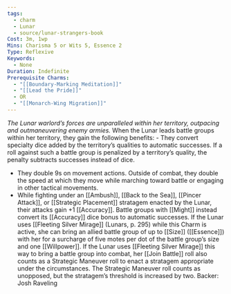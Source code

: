 ```yaml
---
tags:
  - charm
  - Lunar
  - source/lunar-strangers-book
Cost: 3m, 1wp
Mins: Charisma 5 or Wits 5, Essence 2
Type: Reflexive
Keywords:
  - None
Duration: Indefinite
Prerequisite Charms:
  - "[[Boundary-Marking Meditation]]"
  - "[[Lead the Pride]]"
  - OR
  - "[[Monarch-Wing Migration]]"
---
```

*The Lunar warlord’s forces are unparalleled within her territory, outpacing and outmaneuvering enemy armies.*
When the Lunar leads battle groups within her territory, they gain the following benefits:  - They convert specialty dice added by the territory’s qualities to automatic successes. If a roll against such a battle group is penalized by a territory’s quality, the penalty subtracts successes instead of dice.
 - They double 9s on movement actions. Outside of combat, they double the speed at which they move while marching toward battle or engaging in other tactical movements.
 - While fighting under an [[Ambush]], [[Back to the Sea]], [[Pincer Attack]], or [[Strategic Placement]] stratagem enacted by the Lunar, their attacks gain +1 [[Accuracy]].
Battle groups with [[Might]] instead convert its [[Accuracy]] dice bonus to automatic successes.
If the Lunar uses [[Fleeting Silver Mirage]] (Lunars, p. 295) while this Charm is active, she can bring an allied battle group of up to [[Size]] ([[Essence]]) with her for a surcharge of five motes per dot of the battle group’s size and one [[Willpower]].
If the Lunar uses [[Fleeting Silver Mirage]] this way to bring a battle group into combat, her [[Join Battle]] roll also counts as a Strategic Maneuver roll to enact a stratagem appropriate under the circumstances. The Strategic Maneuver roll counts as unopposed, but the stratagem’s threshold is increased by two.
Backer: Josh Raveling